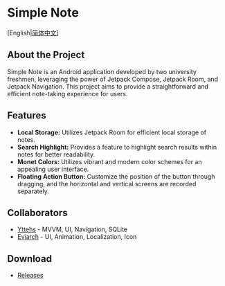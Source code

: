 # Simple Note

[English|[简体中文](README_CN.md)]

## About the Project

Simple Note is an Android application developed by two university freshmen, leveraging the power of Jetpack Compose, Jetpack Room, and Jetpack Navigation. This project aims to provide a straightforward and efficient note-taking experience for users.

## Features

- **Local Storage:** Utilizes Jetpack Room for efficient local storage of notes.
- **Search Highlight:** Provides a feature to highlight search results within notes for better readability.
- **Monet Colors:** Utilizes vibrant and modern color schemes for an appealing user interface.
- **Floating Action Button:** Customize the position of the button through dragging, and the horizontal and vertical screens are recorded separately.

## Collaborators

- [Yttehs](https://github.com/Yttehs-HDX) - MVVM, UI, Navigation, SQLite
- [Eviarch](https://github.com/eviarch666) - UI, Animation, Localization, Icon

## Download

- [Releases](https://github.com/Yttehs-HDX/Simple-Note/releases)